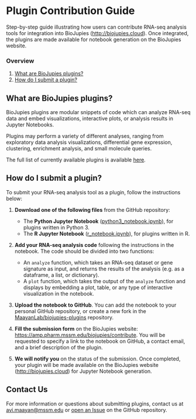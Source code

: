 # Plugin Contribution Guide
Step-by-step guide illustrating how users can contribute RNA-seq analysis tools for integration into BioJupies (http://biojupies.cloud). Once integrated, the plugins are made available for notebook generation on the BioJupies website.

### Overview
1. [What are BioJupies plugins?](#what-are-biojupies-plugins)
2. [How do I submit a plugin?](#how-do-i-submit-a-plugin)

## What are BioJupies plugins?
BioJupies plugins are modular snippets of code which can analyze RNA-seq data and embed visualizations, interactive plots, or analysis results in Jupyter Notebooks.

Plugins may perform a variety of different analyses, ranging from exploratory data analysis visualizations, differential gene expression, clustering, enrichment analysis, and small molecule queries.

The full list of currently available plugins is available [here](https://github.com/MaayanLab/biojupies-plugins#what-plugins-are-currently-available).

## How do I submit a plugin?
To submit your RNA-seq analysis tool as a plugin, follow the instructions below:

1. **Download one of the following files** from the GitHub repository:
    * The **Python Jupyter Notebook** ([python3_notebook.ipynb](https://github.com/MaayanLab/biojupies-plugins/blob/master/contribute/python3_notebook.ipynb)), for plugins written in Python 3.
    * The **R Jupyter Notebook** ([r_notebook.ipynb](https://github.com/MaayanLab/biojupies-plugins/blob/master/contribute/r_notebook.ipynb)), for plugins written in R.

2. **Add your RNA-seq analysis code** following the instructions in the notebook. The code should be divided into two functions:
    * An `analyze` function, which takes an RNA-seq dataset or gene signature as input, and returns the results of the analysis (e.g. as a dataframe, a list, or dictionary).
    * A `plot` function, which takes the output of the `analyze` function and displays by embedding a plot, table, or any type of interactive visualization in the notebook.

3. **Upload the notebook to GitHub**. You can add the notebook to your personal GitHub repository, or create a new fork in the [MaayanLab/biojupies-plugins](https://github.com/MaayanLab/biojupies-plugins) repository.

4. **Fill the submission form** on the BioJupies website: https://amp.pharm.mssm.edu/biojupies/contribute. You will be requested to specify a link to the notebook on GitHub, a contact email, and a brief description of the plugin.

5. **We will notify you** on the status of the submission. Once completed, your plugin will be made available on the BioJupies website (http://biojupies.cloud) for Jupyter Notebook generation.

## Contact Us
For more information or questions about submitting plugins, contact us at avi.maayan@mssm.edu or [open an Issue](https://github.com/MaayanLab/biojupies-plugins/issues/new) on the GitHub repository. 
